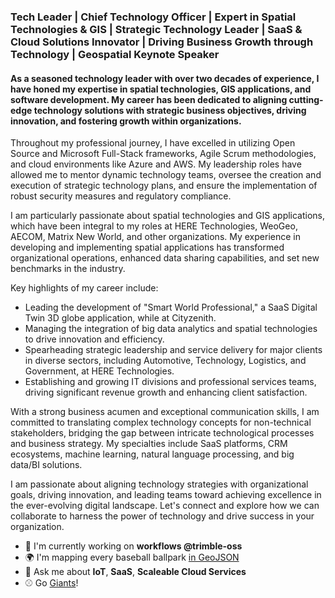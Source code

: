 ### Tech Leader | Chief Technology Officer | Expert in Spatial Technologies & GIS | Strategic Technology Leader | SaaS & Cloud Solutions Innovator | Driving Business Growth through Technology | Geospatial Keynote Speaker

#### As a seasoned technology leader with over two decades of experience, I have honed my expertise in spatial technologies, GIS applications, and software development. My career has been dedicated to aligning cutting-edge technology solutions with strategic business objectives, driving innovation, and fostering growth within organizations.

Throughout my professional journey, I have excelled in utilizing Open Source and Microsoft Full-Stack frameworks, Agile Scrum methodologies, and cloud environments like Azure and AWS. My leadership roles have allowed me to mentor dynamic technology teams, oversee the creation and execution of strategic technology plans, and ensure the implementation of robust security measures and regulatory compliance.

I am particularly passionate about spatial technologies and GIS applications, which have been integral to my roles at HERE Technologies, WeoGeo, AECOM, Matrix New World, and other organizations. My experience in developing and implementing spatial applications has transformed organizational operations, enhanced data sharing capabilities, and set new benchmarks in the industry.

Key highlights of my career include:

- Leading the development of "Smart World Professional," a SaaS Digital Twin 3D globe application, while at Cityzenith.
- Managing the integration of big data analytics and spatial technologies to drive innovation and efficiency.
- Spearheading strategic leadership and service delivery for major clients in diverse sectors, including Automotive, Technology, Logistics, and Government, at HERE Technologies.
- Establishing and growing IT divisions and professional services teams, driving significant revenue growth and enhancing client satisfaction.

With a strong business acumen and exceptional communication skills, I am committed to translating complex technology concepts for non-technical stakeholders, bridging the gap between intricate technological processes and business strategy. My specialties include SaaS platforms, CRM ecosystems, machine learning, natural language processing, and big data/BI solutions.

I am passionate about aligning technology strategies with organizational goals, driving innovation, and leading teams toward achieving excellence in the ever-evolving digital landscape. Let's connect and explore how we can collaborate to harness the power of technology and drive success in your organization.

- 🏢 I'm currently working on **workflows @trimble-oss**
- 🌍 I'm mapping every baseball ballpark [in GeoJSON](https://github.com/cageyjames/GeoJSON-Ballparks)
- 💬 Ask me about **IoT**, **SaaS**, **Scaleable Cloud Services**
- ⚾ Go [Giants](http://sfgiants.com)!
